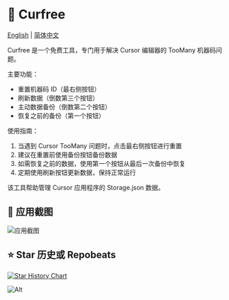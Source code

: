 # 🚀 Curfree

[English](README.md) | [简体中文](README_zh.md)

Curfree 是一个免费工具，专门用于解决 Cursor 编辑器的 TooMany 机器码问题。

主要功能：

- 重置机器码 ID（最右侧按钮）
- 刷新数据（倒数第三个按钮）
- 主动数据备份（倒数第二个按钮）
- 恢复之前的备份（第一个按钮）

使用指南：

1. 当遇到 Cursor TooMany 问题时，点击最右侧按钮进行重置
2. 建议在重置前使用备份按钮备份数据
3. 如需恢复之前的数据，使用第一个按钮从最后一次备份中恢复
4. 定期使用刷新按钮更新数据，保持正常运行

该工具帮助管理 Cursor 应用程序的 Storage.json 数据。

## 📸 应用截图

![应用截图](https://github.com/user-attachments/assets/e810d32f-616d-472a-88d0-c2d1e6b734f1)

## ⭐ Star 历史或 Repobeats

[![Star History Chart](https://api.star-history.com/svg?repos=yaoyaochil/curfree&type=Date)](https://star-history.com/#yaoyaochil/curfree&Date)

![Alt](https://repobeats.axiom.co/api/embed/18b4c01078c1e50ebd4ddac4247523cd91226dde.svg "Repobeats analytics image")
